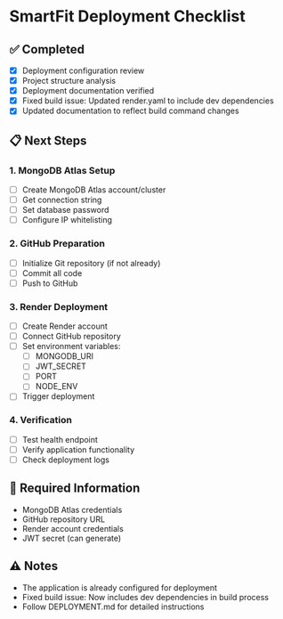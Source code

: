 # SmartFit Deployment Checklist

## ✅ Completed
- [x] Deployment configuration review
- [x] Project structure analysis
- [x] Deployment documentation verified
- [x] Fixed build issue: Updated render.yaml to include dev dependencies
- [x] Updated documentation to reflect build command changes

## 📋 Next Steps

### 1. MongoDB Atlas Setup
- [ ] Create MongoDB Atlas account/cluster
- [ ] Get connection string
- [ ] Set database password
- [ ] Configure IP whitelisting

### 2. GitHub Preparation
- [ ] Initialize Git repository (if not already)
- [ ] Commit all code
- [ ] Push to GitHub

### 3. Render Deployment
- [ ] Create Render account
- [ ] Connect GitHub repository
- [ ] Set environment variables:
  - [ ] MONGODB_URI
  - [ ] JWT_SECRET
  - [ ] PORT
  - [ ] NODE_ENV
- [ ] Trigger deployment

### 4. Verification
- [ ] Test health endpoint
- [ ] Verify application functionality
- [ ] Check deployment logs

## 🔑 Required Information
- MongoDB Atlas credentials
- GitHub repository URL
- Render account credentials
- JWT secret (can generate)

## ⚠️ Notes
- The application is already configured for deployment
- Fixed build issue: Now includes dev dependencies in build process
- Follow DEPLOYMENT.md for detailed instructions
